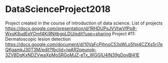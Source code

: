 # DataScienceProject2018
Project created in the course of introduction of data science.
List of projects https://docs.google.com/presentation/d/1RHDUPsJVVtwVfPp8-WxsK8udEpYOmf4Ki9NjtbgpLDU/edit?usp=sharing
Project #11: Dermatoscopic lesion detection https://docs.google.com/document/d/10VaFcPjhnoC53sWLo5fpj4CZXs5ri7eQKgamkJ30T3M/edit?fbclid=IwAR2peunok-3ZV8DqKxNDZVwaXpMoSRGoMJZ-eTx_WGGlU4lN39gDovBl41E
